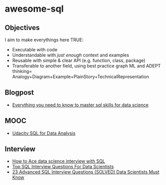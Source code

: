 # awesome-sql


## Objectives

I aim to make everythings here TRUE:

- Executable with code
- Understandable with *just enough* context and examples
- Reusable with simple & clear API (e.g. function, class, package)
- Transferable to another field, using best practice graph ML and  ADEPT thinking= Analogy+Diagram+Example+PlainStory+TechnicalRepresentation



## Blogpost
- [Everything you need to know to master sql skills for data science](https://towardsdatascience.com/everything-that-needs-to-master-sql-skills-for-data-science-dca851995b8d) 
## MOOC
- [Udacity SQL for Data Analysis](https://www.udacity.com/course/sql-for-data-analysis--ud198)


## Interview 
- [How to Ace data science interview with SQL](https://towardsdatascience.com/how-to-ace-data-science-interviews-sql-b71de212e433)
- [Top SQL Interview Questions For Data Scientists](https://analyticsindiamag.com/top-sql-interview-questions-for-data-scientists/)
- [23 Advanced SQL Interview Questions (SOLVED) Data Scientists Must Know](https://www.mlstack.cafe/blog/sql-interview-questions-data-science)

